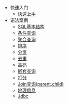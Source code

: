 * 快速入门
  * [快速上手](guide/quickstart.md)
* 语法案例
  * [SQL基本结构](examples/introduction.md)
  * [条件查询](examples/filter.md)
  * [聚合查询](examples/aggregation.md)
  * [排序](examples/sort.md)
  * [分页](examples/pagination.md)
  * [去重](examples/distinct.md)
  * [高亮](examples/highlight.md)
  * [嵌套查询](examples/nested.md)
  * [打分](examples/score.md)
  * [Join查询(parent,child)](examples/has_parent_child.md)
  * [地理信息](examples/geo.md)
  * [Jdbc](examples/jdbc.md)
